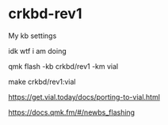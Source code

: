 # crkbd-rev1
My kb settings

idk wtf i am doing

qmk flash -kb crkbd/rev1 -km vial

make crkbd/rev1:vial

https://get.vial.today/docs/porting-to-vial.html

https://docs.qmk.fm/#/newbs_flashing
